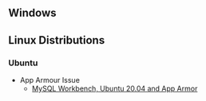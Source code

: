 ## Windows



## Linux Distributions

### Ubuntu
- App Armour Issue
  - [MySQL Workbench, Ubuntu 20.04 and App Armor](https://blockdev.io/mysql-workbench-ubuntu-20-04-and-app-armor/)

